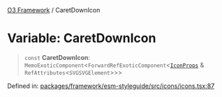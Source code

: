 [O3 Framework](../API.md) / CaretDownIcon

# Variable: CaretDownIcon

> `const` **CaretDownIcon**: `MemoExoticComponent`\<`ForwardRefExoticComponent`\<[`IconProps`](../type-aliases/IconProps.md) & `RefAttributes`\<`SVGSVGElement`\>\>\>

Defined in: [packages/framework/esm-styleguide/src/icons/icons.tsx:87](https://github.com/habeshabro/openmrs-esm-core/blob/main/packages/framework/esm-styleguide/src/icons/icons.tsx#L87)
